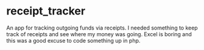 # receipt_tracker
An app for tracking outgoing funds via receipts.
I needed something to keep track of receipts and see where my money was going. 
Excel is boring and this was a good excuse to code something up in php.
